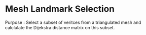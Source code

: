 # Mesh Landmark Selection
Purpose : Select a subset of veritces from a triangulated mesh and calclulate the Dijekstra distance matrix on this subset.

